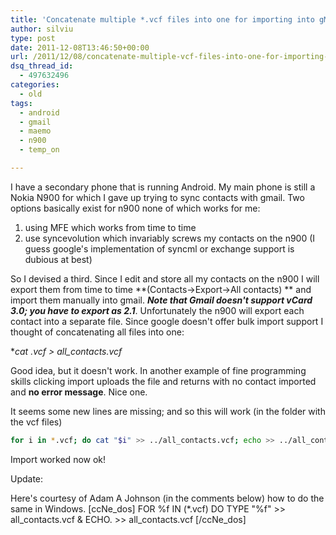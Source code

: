 ```yaml
---
title: 'Concatenate multiple *.vcf files into one for importing into gMail'
author: silviu
type: post
date: 2011-12-08T13:46:50+00:00
url: /2011/12/08/concatenate-multiple-vcf-files-into-one-for-importing-into-gmail/
dsq_thread_id:
  - 497632496
categories:
  - old
tags:
  - android
  - gmail
  - maemo
  - n900
  - temp_on

---
```

I have a secondary phone that is running Android. My main phone is still a Nokia N900 for which I gave up trying to sync contacts with gmail. Two options basically exist for n900 none of which works for me:

  1. using MFE which works from time to time
  2. use syncevolution which invariably screws my contacts on the n900 (I guess google's implementation of syncml or exchange support is dubious at best)

So I devised a third. Since I edit and store all my contacts on the n900 I will export them from time to time **(Contacts->Export->All contacts) ** and import them manually into gmail. **_Note that Gmail doesn't support vCard 3.0; you have to export as 2.1_**. Unfortunately the n900 will export each contact into a separate file. Since google doesn't offer bulk import support I thought of concatenating all files into one:

**cat *.vcf > all_contacts.vcf**

Good idea, but it doesn't work. In another example of fine programming skills clicking import uploads the file and returns with no contact imported and **no error message**. Nice one.

It seems some new lines are missing; and so this will work (in the folder with the vcf files)

```bash
for i in *.vcf; do cat "$i" >> ../all_contacts.vcf; echo >> ../all_contacts.vcf; done
```
Import worked now ok!

Update:

Here's courtesy of Adam A Johnson (in the comments below) how to do the same in Windows.
[ccNe_dos]
FOR %f IN (*.vcf) DO TYPE "%f" >> all_contacts.vcf & ECHO. >> all_contacts.vcf
[/ccNe_dos]
 